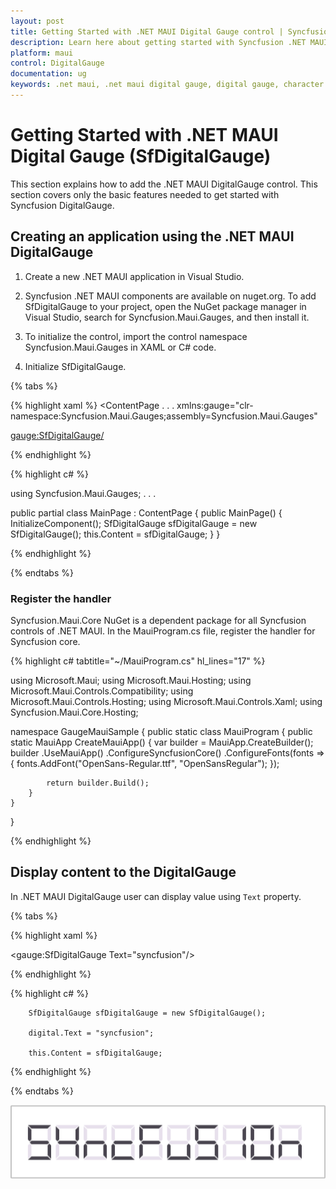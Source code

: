 ```yaml
---
layout: post
title: Getting Started with .NET MAUI Digital Gauge control | Syncfusion
description: Learn here about getting started with Syncfusion .NET MAUI Digital Gauge (SfDigitalGauge) control, its elements and more.
platform: maui
control: DigitalGauge
documentation: ug
keywords: .net maui, .net maui digital gauge, digital gauge, character segments, digital character, character types, character display types
---
```

# Getting Started with .NET MAUI Digital Gauge (SfDigitalGauge)

This section explains how to add the .NET MAUI DigitalGauge control. This section covers only the basic features needed to get started with Syncfusion DigitalGauge.

## Creating an application using the .NET MAUI DigitalGauge

1. Create a new .NET MAUI application in Visual Studio.

2. Syncfusion .NET MAUI components are available on nuget.org. To add SfDigitalGauge to your project,
open the NuGet package manager in Visual Studio, search for Syncfusion.Maui.Gauges, and then install it.

3. To initialize the control, import the control namespace Syncfusion.Maui.Gauges in XAML or C# code.

4. Initialize SfDigitalGauge.

{% tabs %}

{% highlight xaml %}
<ContentPage
. . .
   xmlns:gauge="clr-namespace:Syncfusion.Maui.Gauges;assembly=Syncfusion.Maui.Gauges"

   <gauge:SfDigitalGauge/> 
</ContentPage>

{% endhighlight %}

{% highlight c# %}

using Syncfusion.Maui.Gauges;
. . .

public partial class MainPage : ContentPage
{
    public MainPage()
    {
        InitializeComponent();
        SfDigitalGauge sfDigitalGauge = new SfDigitalGauge();
        this.Content = sfDigitalGauge;
    }
}


{% endhighlight %}

{% endtabs %}

### Register the handler

Syncfusion.Maui.Core NuGet is a dependent package for all Syncfusion controls of .NET MAUI. In the MauiProgram.cs file, register the handler for Syncfusion core.

{% highlight c# tabtitle="~/MauiProgram.cs" hl_lines="17" %}

using Microsoft.Maui;
using Microsoft.Maui.Hosting;
using Microsoft.Maui.Controls.Compatibility;
using Microsoft.Maui.Controls.Hosting;
using Microsoft.Maui.Controls.Xaml;
using Syncfusion.Maui.Core.Hosting;

namespace GaugeMauiSample
{
    public static class MauiProgram
    {
        public static MauiApp CreateMauiApp()
        {
            var builder = MauiApp.CreateBuilder();
            builder
            .UseMauiApp<App>()
            .ConfigureSyncfusionCore()
            .ConfigureFonts(fonts =>
            {
                fonts.AddFont("OpenSans-Regular.ttf", "OpenSansRegular");
            });

            return builder.Build();
        }
    }
}

{% endhighlight %} 

## Display content to the DigitalGauge

In .NET MAUI DigitalGauge user can display value using `Text` property.

{% tabs %}

{% highlight xaml %}

   <gauge:SfDigitalGauge Text="syncfusion"/> 

{% endhighlight %}

{% highlight c# %}

        SfDigitalGauge sfDigitalGauge = new SfDigitalGauge();

        digital.Text = "syncfusion";

        this.Content = sfDigitalGauge;
 
{% endhighlight %}

{% endtabs %}

![Getting Started](Images\DigitalGauge1.png)

